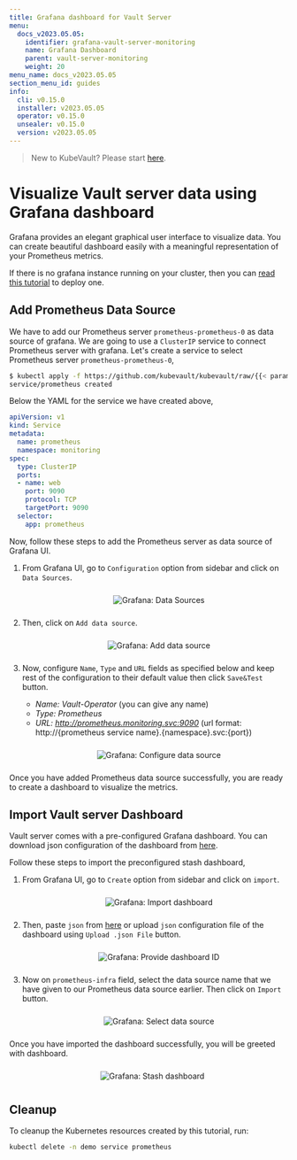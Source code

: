 ```yaml
---
title: Grafana dashboard for Vault Server
menu:
  docs_v2023.05.05:
    identifier: grafana-vault-server-monitoring
    name: Grafana Dashboard
    parent: vault-server-monitoring
    weight: 20
menu_name: docs_v2023.05.05
section_menu_id: guides
info:
  cli: v0.15.0
  installer: v2023.05.05
  operator: v0.15.0
  unsealer: v0.15.0
  version: v2023.05.05
---
```


> New to KubeVault? Please start [here](/docs/v2023.05.05/concepts/README).

# Visualize Vault server data using Grafana dashboard

Grafana provides an elegant graphical user interface to visualize data. You can create beautiful dashboard easily with a meaningful representation of your Prometheus metrics.

If there is no grafana instance running on your cluster, then you can [read this tutorial](https://github.com/appscode/third-party-tools/blob/master/monitoring/grafana/README.md) to deploy one.


## Add Prometheus Data Source

We have to add our Prometheus server `prometheus-prometheus-0` as data source of grafana. We are going to use a `ClusterIP` service to connect Prometheus server with grafana. Let's create a service to select Prometheus server `prometheus-prometheus-0`,

```bash
$ kubectl apply -f https://github.com/kubevault/kubevault/raw/{{< param "info.version" >}}/docs/examples/monitoring/vault-server/prometheus-service.yaml
service/prometheus created
```

Below the YAML for the service we have created above,

```yaml
apiVersion: v1
kind: Service
metadata:
  name: prometheus
  namespace: monitoring
spec:
  type: ClusterIP
  ports:
  - name: web
    port: 9090
    protocol: TCP
    targetPort: 9090
  selector:
    app: prometheus
```

Now, follow these steps to add the Prometheus server as data source of Grafana UI.

1. From Grafana UI, go to `Configuration` option from sidebar and click on `Data Sources`.

    <p align="center">
      <img alt="Grafana: Data Sources"  src="/docs/v2023.05.05/images/monitoring/grafana-data-source-1.jpg" style="padding: 10px;">
    </p>

2. Then, click on `Add data source`.

    <p align="center">
      <img alt="Grafana: Add data source"  src="/docs/v2023.05.05/images/monitoring/grafana-data-source-2.png" style="padding: 10px;">
    </p>

3. Now, configure `Name`, `Type` and `URL` fields as specified below and keep rest of the configuration to their default value then click `Save&Test` button.
    - *Name: Vault-Operator* (you can give any name)
    - *Type: Prometheus*
    - *URL: http://prometheus.monitoring.svc:9090*
      (url format: http://{prometheus service name}.{namespace}.svc:{port})

    <p align="center">
      <img alt="Grafana: Configure data source"  src="/docs/v2023.05.05/images/monitoring/grafana-data-source-3.png" style="padding: 10px;">
    </p>

Once you have added Prometheus data source successfully, you are ready to create a dashboard to visualize the metrics.

## Import Vault server Dashboard

Vault server comes with a pre-configured Grafana dashboard. You can download json configuration of the dashboard from [here](/docs/v2023.05.05/examples/monitoring/grafana/dashboard.json).

Follow these steps to import the preconfigured stash dashboard,

1. From Grafana UI, go to `Create` option from sidebar and click on `import`.

    <p align="center">
        <img alt="Grafana: Import dashboard"  src="/docs/v2023.05.05/images/monitoring/grafana-import-1.png" style="padding: 10px;">
    </p>

2. Then, paste `json` from [here](/docs/v2023.05.05/examples/monitoring/grafana/dashboard.json) or upload `json` configuration file of the dashboard using `Upload .json File` button.

    <p align="center">
      <img alt="Grafana: Provide dashboard ID"  src="/docs/v2023.05.05/images/monitoring/grafana-import-2.png" style="padding: 10px;">
    </p>

3. Now on `prometheus-infra` field, select the data source name that we have given to our Prometheus data source earlier. Then click on `Import` button.

    <p align="center">
        <img alt="Grafana: Select data source"  src="/docs/v2023.05.05/images/monitoring/grafana-import-4.png" style="padding: 10px;">
    </p>

Once you have imported the dashboard successfully, you will be greeted with dashboard.

<p align="center">
      <img alt="Grafana: Stash dashboard"  src="/docs/v2023.05.05/images/monitoring/grafana-import-3.png" style="padding: 10px;">
</p>


## Cleanup
To cleanup the Kubernetes resources created by this tutorial, run:

```bash
kubectl delete -n demo service prometheus
```